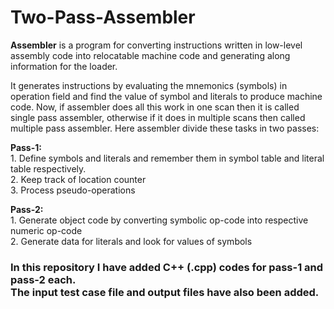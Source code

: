 # Two-Pass-Assembler

**Assembler** is a program for converting instructions written in low-level assembly code into relocatable machine code and generating along information for the loader.

It generates instructions by evaluating the mnemonics (symbols) in operation field and find the value of symbol and literals to produce machine code. Now, if assembler does all this work in one scan then it is called single pass assembler, otherwise if it does in multiple scans then called multiple pass assembler. Here assembler divide these tasks in two passes:

**Pass-1:**
</br> 1. Define symbols and literals and remember them in symbol table and literal table respectively.
</br> 2. Keep track of location counter
</br> 3. Process pseudo-operations

**Pass-2:**
</br> 1. Generate object code by converting symbolic op-code into respective numeric op-code
</br> 2. Generate data for literals and look for values of symbols



### In this repository I have added C++ (.cpp) codes for pass-1 and pass-2 each. </br>The input test case file and output files have also been added.
